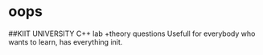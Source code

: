 # oops
##KIIT UNIVERSITY C++ lab +theory questions
Usefull for everybody who wants to learn, has everything init.
